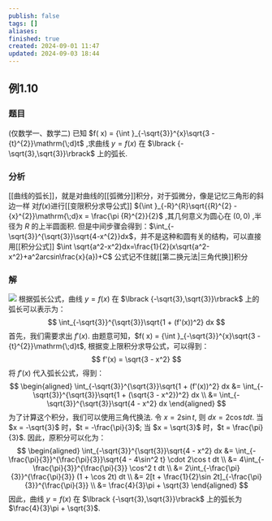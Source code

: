 ```yaml
---
publish: false
tags: []
aliases: 
finished: true
created: 2024-09-01 11:47
updated: 2024-09-03 18:44
---
```

## 例1.10
### 题目
(仅数学一、数学二) 已知 $f( x) = {\int }_{-\sqrt{3}}^{x}\sqrt{3 - {t}^{2}}\mathrm{\;d}t$ ,求曲线 $y = f( x)$ 在 $\lbrack {-\sqrt{3},\sqrt{3}}\rbrack$ 上的弧长.
### 分析
[[曲线的弧长]]，就是对曲线的[[弧微分]]积分，对于弧微分，像是记忆三角形的斜边一样
对$f(x)$进行[[变限积分求导公式]]
${\int }_{-R}^{R}\sqrt{{R}^{2} - {x}^{2}}\mathrm{\;d}x = \frac{\pi {R}^{2}}{2}$ ,其几何意义为圆心在 $( {0,0})$ ,半径为 $R$ 的上半圆面积.
但是中间步骤会得到：$\int_{-\sqrt{3}}^{\sqrt{3}}\sqrt{4-x^{2}}dx$，并不是这种和圆有关的结构，可以直接用[[积分公式]]
$\int \sqrt{a^2-x^2}dx=\frac{1}{2}(x\sqrt{a^2-x^2}+a^2arcsin\frac{x}{a})+C$
公式记不住就[[第二换元法|三角代换]]积分
### 解 
![](https://img.hwenyi.live/202409020352621.webp)
根据弧长公式，曲线 $y = f( x)$ 在 $\lbrack {-\sqrt{3},\sqrt{3}}\rbrack$ 上的弧长可以表示为：
$$
\int_{-\sqrt{3}}^{\sqrt{3}}\sqrt{1 + (f'(x))^2} dx
$$
首先，我们需要求出 $f'(x)$. 由题意可知，$f( x) = {\int }_{-\sqrt{3}}^{x}\sqrt{3 - {t}^{2}}\mathrm{\;d}t$, 根据变上限积分求导公式，可以得到：
$$
f'(x) = \sqrt{3 - x^2}
$$
将 $f'(x)$ 代入弧长公式，得到：
$$
\begin{aligned}
\int_{-\sqrt{3}}^{\sqrt{3}}\sqrt{1 + (f'(x))^2} dx &= \int_{-\sqrt{3}}^{\sqrt{3}}\sqrt{1 + (\sqrt{3 - x^2})^2} dx \\
&= \int_{-\sqrt{3}}^{\sqrt{3}}\sqrt{4 - x^2} dx
\end{aligned}
$$
为了计算这个积分，我们可以使用三角代换法. 令 $x = 2\sin t$, 则 $dx = 2\cos t dt$. 当 $x = -\sqrt{3}$ 时，$t = -\frac{\pi}{3}$; 当 $x = \sqrt{3}$ 时，$t = \frac{\pi}{3}$. 因此，原积分可以化为：
$$
\begin{aligned}
\int_{-\sqrt{3}}^{\sqrt{3}}\sqrt{4 - x^2} dx &= \int_{-\frac{\pi}{3}}^{\frac{\pi}{3}}\sqrt{4 - 4\sin^2 t} \cdot 2\cos t dt \\
&= 4\int_{-\frac{\pi}{3}}^{\frac{\pi}{3}} \cos^2 t dt \\
&= 2\int_{-\frac{\pi}{3}}^{\frac{\pi}{3}} (1 + \cos 2t) dt \\
&= 2[t + \frac{1}{2}\sin 2t]_{-\frac{\pi}{3}}^{\frac{\pi}{3}} \\
&= \frac{4}{3}\pi + \sqrt{3}
\end{aligned}
$$
因此，曲线 $y = f( x)$ 在 $\lbrack {-\sqrt{3},\sqrt{3}}\rbrack$ 上的弧长为 $\frac{4}{3}\pi + \sqrt{3}$.

